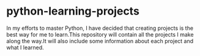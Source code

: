 # python-learning-projects
In my efforts to master Python, I have decided that creating projects is the best way for me to learn.This repository will contain all the projects I make along the way.It will also include some information about each project and what I learned.
